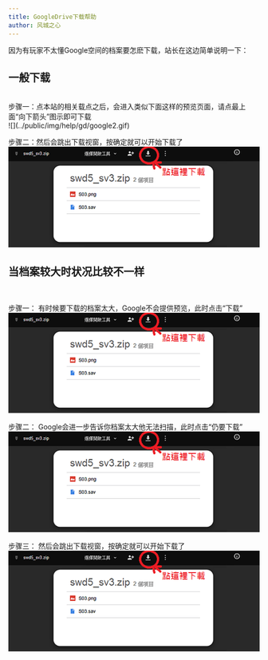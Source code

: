 ```yaml
---
title: GoogleDrive下载帮助
author: 风城之心
---
```


因为有玩家不太懂Google空间的档案要怎麽下载，站长在这边简单说明一下：<br>

## 一般下载
<br>
步骤一：点本站的相关载点之后，会进入类似下面这样的预览页面，请点最上面“向下箭头”图示即可下载<br>
![](../public/img/help/gd/google2.gif)<br>


步骤二：然后会跳出下载视窗，按确定就可以开始下载了<br>
![](../public/img/help/gd/google2.gif)<br>



## 当档案较大时状况比较不一样
<br>

步骤一： 有时候要下载的档案太大，Google不会提供预览，此时点击“下载”<br>
![](../public/img/help/gd/google2.gif)<br>


步骤二： Google会进一步告诉你档案太大他无法扫描，此时点击“仍要下载”<br>
![](../public/img/help/gd/google2.gif)<br>


步骤三： 然后会跳出下载视窗，按确定就可以开始下载了<br>
![](../public/img/help/gd/google2.gif)<br>
 